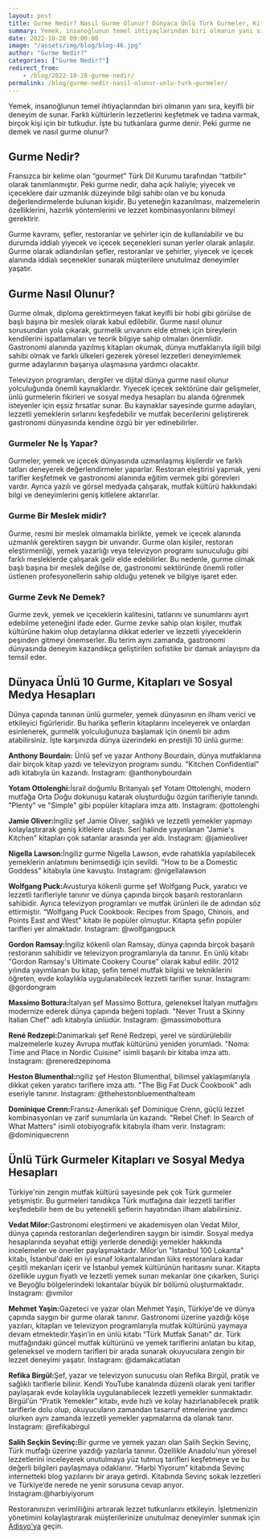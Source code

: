 ```yaml
---
layout: post
title: Gurme Nedir? Nasıl Gurme Olunur? Dünyaca Ünlü Türk Gurmeler, Kitapları
summary: Yemek, insanoğlunun temel ihtiyaçlarından biri olmanın yanı sıra, keyifli bir deneyim de sunar. Farklı kültürlerin lezzetlerini keşfetmek ve tadına varmak, birçok kişi için bir tutkudur. 
date: 2022-10-28 09:00:00
image: "/assets/img/blog/blog-46.jpg"
author: "Gurme Nedir?"
categories: ["Gurme Nedir?"]
redirect_from:
    - /blog/2022-10-28-gurme-nedir/
permalink: /blog/gurme-nedir-nasil-olunur-unlu-turk-gurmeler/
---
```

Yemek, insanoğlunun temel ihtiyaçlarından biri olmanın yanı sıra, keyifli bir deneyim de sunar. Farklı kültürlerin lezzetlerini keşfetmek ve tadına varmak, birçok kişi için bir tutkudur. İşte bu tutkanlara gurme denir.  Peki gurme ne demek ve nasıl gurme olunur? 


## Gurme Nedir? 

Fransızca bir kelime olan “gourmet” Türk Dil Kurumu tarafından “tatbilir” olarak tanımlanmıştır. Peki gurme nedir, daha açık haliyle; yiyecek ve içeceklere dair uzmanlık düzeyinde bilgi sahibi olan ve bu konuda değerlendirmelerde bulunan kişidir. Bu yeteneğin kazanılması, malzemelerin özelliklerini, hazırlık yöntemlerini ve lezzet kombinasyonlarını bilmeyi gerektirir. 

Gurme kavramı, şefler, restoranlar ve şehirler için de kullanılabilir ve bu durumda iddialı yiyecek ve içecek seçenekleri sunan yerler olarak anlaşılır. Gurme olarak adlandırılan şefler, restoranlar ve şehirler, yiyecek ve içecek alanında iddialı seçenekler sunarak müşterilere unutulmaz deneyimler yaşatır. 

## Gurme Nasıl Olunur?

Gurme olmak, diploma gerektirmeyen fakat keyifli bir hobi gibi görülse de başlı başına bir meslek olarak kabul edilebilir. Gurme nasıl olunur sorusundan yola çıkarak, gurmelik unvanını elde etmek için bireylerin kendilerini ispatlamaları ve teorik bilgiye sahip olmaları önemlidir. Gastronomi alanında yazılmış kitapları okumak, dünya mutfaklarıyla ilgili bilgi sahibi olmak ve farklı ülkeleri gezerek yöresel lezzetleri deneyimlemek gurme adaylarının başarıya ulaşmasına yardımcı olacaktır.

Televizyon programları, dergiler ve dijital dünya gurme nasıl olunur yolculuğunda önemli kaynaklardır. Yiyecek içecek sektörüne dair gelişmeler, ünlü gurmelerin fikirleri ve sosyal medya hesapları bu alanda öğrenmek isteyenler için eşsiz fırsatlar sunar. Bu kaynaklar sayesinde gurme adayları, lezzetli yemeklerin sırlarını keşfedebilir ve mutfak becerilerini geliştirerek gastronomi dünyasında kendine özgü bir yer edinebilirler.

### Gurmeler Ne İş Yapar?

Gurmeler, yemek ve içecek dünyasında uzmanlaşmış kişilerdir ve farklı tatları deneyerek değerlendirmeler yaparlar. Restoran eleştirisi yapmak, yeni tarifler keşfetmek ve gastronomi alanında eğitim vermek gibi görevleri vardır. Ayrıca yazılı ve görsel medyada çalışarak, mutfak kültürü hakkındaki bilgi ve deneyimlerini geniş kitlelere aktarırlar.

### Gurme Bir Meslek midir?

Gurme, resmi bir meslek olmamakla birlikte, yemek ve içecek alanında uzmanlık gerektiren saygın bir unvandır. Gurme olan kişiler, restoran eleştirmenliği, yemek yazarlığı veya televizyon programı sunuculuğu gibi farklı mesleklerde çalışarak gelir elde edebilirler. Bu nedenle, gurme olmak başlı başına bir meslek değilse de, gastronomi sektöründe önemli roller üstlenen profesyonellerin sahip olduğu yetenek ve bilgiye işaret eder.

### Gurme Zevk Ne Demek?

Gurme zevk, yemek ve içeceklerin kalitesini, tatlarını ve sunumlarını ayırt edebilme yeteneğini ifade eder. Gurme zevke sahip olan kişiler, mutfak kültürüne hakim olup detaylarına dikkat ederler ve lezzetli yiyeceklerin peşinden gitmeyi önemserler. Bu terim aynı zamanda, gastronomi dünyasında deneyim kazandıkça geliştirilen sofistike bir damak anlayışını da temsil eder.

##  Dünyaca Ünlü 10 Gurme, Kitapları ve Sosyal Medya Hesapları

Dünya çapında tanınan ünlü gurmeler, yemek dünyasının en ilham verici ve etkileyici figürleridir. Bu harika şeflerin kitaplarını inceleyerek ve onlardan esinlenerek, gurmelik yolculuğunuza başlamak için önemli bir adım atabilirsiniz. İşte karşınızda dünya üzerindeki en prestijli 10 ünlü gurme:

<b>Anthony Bourdain:</b> Ünlü şef ve yazar Anthony Bourdain, dünya mutfaklarına dair birçok kitap yazdı ve televizyon programı sundu. "Kitchen Confidential" adlı kitabıyla ün kazandı. Instagram: @anthonybourdain <br>

<b>Yotam Ottolenghi:</b>İsrail doğumlu Britanyalı şef Yotam Ottolenghi, modern mutfağa Orta Doğu dokunuşu katarak oluşturduğu özgün tarifleriyle tanındı. "Plenty" ve "Simple" gibi popüler kitaplara imza attı. Instagram: @ottolenghi
<br>

<b>Jamie Oliver:</b>İngiliz şef Jamie Oliver, sağlıklı ve lezzetli yemekler yapmayı kolaylaştırarak geniş kitlelere ulaştı. Seri halinde yayınlanan "Jamie's Kitchen" kitapları çok satanlar arasında yer aldı. Instagram: @jamieoliver
<br>

<b>Nigella Lawson:</b>İngiliz gurme Nigella Lawson, evde rahatlıkla yapılabilecek yemeklerin anlatımını benimsediği için sevildi. "How to be a Domestic Goddess" kitabıyla üne kavuştu. Instagram: @nigellalawson<br>

<b>Wolfgang Puck:</b>Avusturya kökenli gurme şef Wolfgang Puck, yaratıcı ve lezzetli tarifleriyle tanınır ve dünya çapında birçok başarılı restoranların sahibidir. Ayrıca televizyon programları ve mutfak ürünleri ile de adından söz ettirmiştir. “Wolfgang Puck Cookbook: Recipes from Spago, Chinois, and Points East and West" kitabı ile popüler olmuştur. Kitapta şefin popüler tarifleri yer almaktadır. Instagram: @wolfgangpuck
<br>

<b>Gordon Ramsay:</b>İngiliz kökenli olan Ramsay, dünya çapında birçok başarılı restoranın sahibidir ve televizyon programlarıyla da tanınır. En ünlü kitabı "Gordon Ramsay's Ultimate Cookery Course" olarak kabul edilir. 2012 yılında yayımlanan bu kitap, şefin temel mutfak bilgisi ve tekniklerini öğreten, evde kolaylıkla uygulanabilecek lezzetli tarifler sunar. Instagram: @gordongram 
<br>

<b>Massimo Bottura:</b>İtalyan şef Massimo Bottura, geleneksel İtalyan mutfağını modernize ederek dünya çapında beğeni topladı. "Never Trust a Skinny Italian Chef" adlı kitabıyla ünlüdür. Instagram: @massimobottura
<br>

<b>René Redzepi:</b>Danimarkalı şef René Redzepi, yerel ve sürdürülebilir malzemelerle kuzey Avrupa mutfak kültürünü yeniden yorumladı. "Noma: Time and Place in Nordic Cuisine" isimli başarılı bir kitaba imza attı. Instagram: @reneredzepinoma
<br>

<b>Heston Blumenthal:</b>ngiliz şef Heston Blumenthal, bilimsel yaklaşımlarıyla dikkat çeken yaratıcı tariflere imza attı. "The Big Fat Duck Cookbook" adlı eseriyle tanınır. Instagram: @thehestonbluementhalteam
<br>

<b>Dominique Crenn:</b>Fransız-Amerikalı şef Dominique Crenn, güçlü lezzet kombinasyonları ve zarif sunumlarla ün kazandı. "Rebel Chef: In Search of What Matters" isimli otobiyografik kitabıyla ilham verir. Instagram: @dominiquecrenn
<br>

## Ünlü Türk Gurmeler Kitapları ve Sosyal Medya Hesapları

Türkiye'nin zengin mutfak kültürü sayesinde pek çok Türk gurmeler yetişmiştir. Bu gurmeleri tanıdıkça Türk mutfağına dair lezzetli tarifler keşfedebilir hem de bu yetenekli şeflerin hayatından ilham alabilirsiniz.

<b>Vedat Milor:</b>Gastronomi eleştirmeni ve akademisyen olan Vedat Milor, dünya çapında restoranları değerlendiren saygın bir isimdir. Sosyal medya hesaplarında seyahat ettiği yerlerde denediği yemekler hakkında incelemeler ve öneriler paylaşmaktadır. Milor’un "İstanbul 100 Lokanta" kitabı, İstanbul'daki en iyi esnaf lokantalarından lüks restoranlara kadar çeşitli mekanları içerir ve İstanbul yemek kültürünün haritasını sunar. Kitapta özellikle uygun fiyatlı ve lezzetli yemek sunan mekanlar öne çıkarken, Suriçi ve Beyoğlu bölgelerindeki lokantalar büyük bir bölümü oluşturmaktadır. Instagram: @vmilor
<br>

<b>Mehmet Yaşin:</b>Gazeteci ve yazar olan Mehmet Yaşin, Türkiye'de ve dünya çapında saygın bir gurme olarak tanınır. Gastronomi üzerine yazdığı köşe yazıları, kitapları ve televizyon programlarıyla mutfak kültürünü yaymaya devam etmektedir.Yaşin’in en ünlü kitabı “Türk Mutfak Sanatı” dır. Türk mutfağındaki güncel mutfak kültürünü ve yemek tariflerini anlatan bu kitap, geleneksel ve modern tarifleri bir arada sunarak okuyuculara zengin bir lezzet deneyimi yaşatır. Instagram: @damakcatlatan
<br>

<b>Refika Birgül:</b>Şef, yazar ve televizyon sunucusu olan Refika Birgül, pratik ve sağlıklı tariflerle bilinir. Kendi YouTube kanalında düzenli olarak yeni tarifler paylaşarak evde kolaylıkla uygulanabilecek lezzetli yemekler sunmaktadır. Birgül’ün “Pratik Yemekler” kitabı, evde hızlı ve kolay hazırlanabilecek pratik tariflerle dolu olup, okuyucuların zamandan tasarruf etmelerine yardımcı olurken aynı zamanda lezzetli yemekler yapmalarına da olanak tanır. Instagram: @refikabirgul
<br>

<b>Salih Seçkin Sevinç:</b>Bir gurme ve yemek yazarı olan Salih Seçkin Sevinç, Türk mutfağı üzerine yazdığı yazılarla tanınır. Özellikle Anadolu'nun yöresel lezzetlerini inceleyerek unutulmaya yüz tutmuş tarifleri keşfetmeye ve bu değerli bilgileri paylaşmaya odaklanır. “Harbi Yiyorum” kitabında Sevinç internetteki blog yazılarını bir araya getirdi. Kitabında Sevinç sokak lezzetleri ve Türkiye’de nerede ne yenir sorusuna cevap arıyor. Instagram:@harbiyiyorum
<br>

Restoranınızın verimliliğini artırarak lezzet tutkunlarını etkileyin. İşletmenizin yönetimini kolaylaştırarak müşterilerinize unutulmaz deneyimler sunmak için <a href="https://adisyo.com" target="_blank">Adisyo'ya</a> geçin. 


